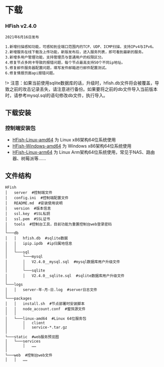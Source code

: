 # 下载

### HFish v2.4.0 

```wiki
2021年6月16日发布

1.新增扫描感知功能，可感知到全端口范围内的TCP、UDP、ICMP扫描，支持IPv4与IPv6。
2.新增服务在线下载及上传功能，新版发布后，进入服务列表，即可看到最新的服务。
3.新增多用户管理功能，支持管理员与普通用户的权限区分。
4.修复节点多网卡导致的报错问题，每个节点最高支持50个不同ip地址。
5.修复邮件服务器配置问题，填写发件邮箱进行邮件配置测试。
6.修复情报页面api报错问题。
```

!> 注意：如果当前使用sqlite数据库的话，升级时，hfish.db文件将会被覆盖，导致之前的攻击记录丢失，请注意进行备份。如果要将之前的db文件导入当前版本时，请参考mysql.sql的语句修改db文件，执行导入。

## 下载安装
### 控制端安装包

+ [HFish-Linux-amd64](http://hfish.cn-bj.ufileos.com/hfish-2.4.0-linux-amd64.tar.gz) 为 Linux x86架构64位系统使用
+ [HFish-Windows-amd64](http://hfish.cn-bj.ufileos.com/hfish-2.4.0-windows-amd64.tar.gz) 为 Windows x86架构64位系统使用
+ [HFish-Linux-arm64](http://hfish.cn-bj.ufileos.com/hfish-2.4.0-linux-arm64.tar.gz) 为 Linux Arm架构64位系统使用，常见于NAS、路由器、树莓派等……

## 文件结构

```wiki
HFish 
│   server  #控制端文件 
│   config.ini  #控制端配置文件
│   README.md  #安装使用说明
│   version  #版本信息
│   ssl.key  #SSL私钥
│   ssl.pem  #SSL证书
│   tools  #控制台工具，目前功能为重置控制台web登录密码
│
└───db
│   │   hfish.db  #sqlite数据
│   │   ipip.ipdb  #ip归属地信息
│   │
│   └───sql
│       └───mysql
│       │   V2.4.0__mysql.sql  #mysql数据库用户升级文件
│       │         
│       └───sqlite
│       │   V2.4.0__sqlite.sql  #sqlite数据库用户升级文件
│   
└───logs
│   │   server-年-月-日.log  #server日志文件
│   
└───packages
│   │   install.sh  #节点部署时安装脚本
│   │   node_account.conf  #蜜饵源文件
│   │
│   └───linux-amd64  #Linux 64位服务包
│       │   client
│       │   service-*.tar.gz
│   
└───static  #web服务预览图
│   └───services  
│       │   ……
│
└───web  #控制台web文件
│   │   ……

```

